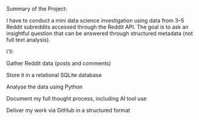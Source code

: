 Summary of the Project:

I have to conduct a mini data science investigation using data from 3–5 Reddit subreddits accessed through the Reddit API. The goal is to ask an insightful question that can be answered through structured metadata (not full text analysis). 

I'll:

Gather Reddit data (posts and comments)

Store it in a relational SQLite database

Analyse the data using Python

Document my full thought process, including AI tool use

Deliver my work via GitHub in a structured format
